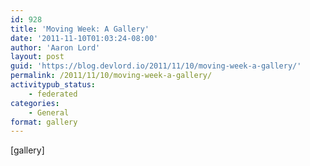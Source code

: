 ```yaml
---
id: 928
title: 'Moving Week: A Gallery'
date: '2011-11-10T01:03:24-08:00'
author: 'Aaron Lord'
layout: post
guid: 'https://blog.devlord.io/2011/11/10/moving-week-a-gallery/'
permalink: /2011/11/10/moving-week-a-gallery/
activitypub_status:
    - federated
categories:
    - General
format: gallery
---
```


[gallery]